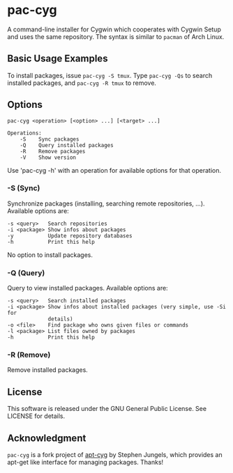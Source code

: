 pac-cyg
=======

A command-line installer for Cygwin which cooperates with Cygwin Setup and uses
the same repository. The syntax is similar to `pacman` of Arch Linux.


Basic Usage Examples
-----------

To install packages, issue `pac-cyg -S tmux`.
Type `pac-cyg -Qs` to search installed packages, and `pac-cyg -R tmux`
to remove.


Options
--------

    pac-cyg <operation> [<option> ...] [<target> ...]

    Operations:
        -S    Sync packages
        -Q    Query installed packages
        -R    Remove packages
        -V    Show version

Use 'pac-cyg -h' with an operation for available options for that operation.


### -S (Sync) ###

Synchronize packages (installing, searching remote repositories, ...).
Available options are:

    -s <query>   Search repositories
    -i <package> Show infos about packages
    -y           Update repository databases
    -h           Print this help

No option to install packages.


### -Q (Query) ###

Query to view installed packages. Available options are:

    -s <query>   Search installed packages
    -i <package> Show infos about installed packages (very simple, use -Si for
                 details)
    -o <file>    Find package who owns given files or commands
    -l <package> List files owned by packages
    -h           Print this help


### -R (Remove) ###

Remove installed packages.


License
-------

This software is released under the GNU General Public License. See LICENSE for
details.


Acknowledgment
--------------

`pac-cyg` is a fork project of [apt-cyg](https://code.google.com/p/apt-cyg/) by
Stephen Jungels, which provides an apt-get like interface for managing packages.
Thanks!
